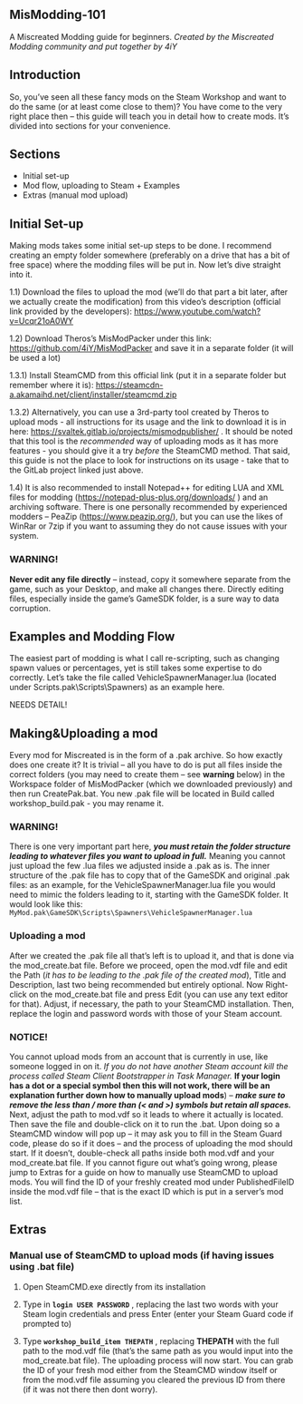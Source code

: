 ## MisModding-101
A Miscreated Modding guide for beginners.
*Created by the Miscreated Modding community and put together by 4iY* 
## Introduction 
So, you’ve seen all these fancy mods on the Steam Workshop and want to do the same (or at least come close to them)? You have come to the very right place then – this guide will teach you in detail how to create mods. It’s divided into sections for your convenience.
## Sections
- Initial set-up
- Mod flow, uploading to Steam + Examples
- Extras (manual mod upload)

## Initial Set-up
Making mods takes some initial set-up steps to be done. I recommend creating an empty folder somewhere (preferably on a drive that has a bit of free space) where the modding files will be put in. Now let’s dive straight into it.

1.1) Download the files to upload the mod (we’ll do that part a bit later, after we actually create the modification) from this video’s description (official link provided by the developers): https://www.youtube.com/watch?v=Ucqr21oA0WY

1.2) Download Theros’s MisModPacker under this link: https://github.com/4iY/MisModPacker  and save it in a separate folder (it will be used a lot)

1.3.1) Install SteamCMD from this official link (put it in a separate folder but remember where it is): https://steamcdn-a.akamaihd.net/client/installer/steamcmd.zip

1.3.2) Alternatively, you can use a 3rd-party tool created by Theros to upload mods - all instructions for its usage and the link to download it is in here: https://svaltek.gitlab.io/projects/mismodpublisher/ . It should be noted that this tool is the *recommended* way of uploading mods as it has more features - you should give it a try *before* the SteamCMD method. That said, this guide is not the place to look for instructions on its usage - take that to the GitLab project linked just above.

1.4) It is also recommended to install Notepad++ for editing LUA and XML files for modding (https://notepad-plus-plus.org/downloads/ ) and an archiving software. There is one personally recommended by experienced modders – PeaZip (https://www.peazip.org/), but you can use the likes of WinRar or 7zip if you want to assuming they do not cause issues with your system.

### WARNING!
**Never edit any file directly** – instead, copy it somewhere separate from the game, such as your Desktop, and make all changes there. Directly editing files, especially inside the game’s GameSDK folder, is a sure way to data corruption.

## Examples and Modding Flow
The easiest part of modding is what I call re-scripting, such as changing spawn values or percentages, yet is still takes some expertise to do correctly. Let’s take the file called VehicleSpawnerManager.lua (located under Scripts.pak\Scripts\Spawners) as an example here. 

NEEDS DETAIL!

## Making&Uploading a mod
Every mod for Miscreated is in the form of a .pak archive. So how exactly does one create it?
It is trivial – all you have to do is put all files inside the correct folders (you may need to create them – see **warning** below) in the Workspace folder of MisModPacker (which we downloaded previously) and then run CreatePak.bat. You new .pak file will be located in Build called workshop_build.pak - you may rename it.

### WARNING!
There is one very important part here, ***you must retain the folder structure leading to whatever files you want to upload in full.*** Meaning you cannot just upload the few .lua files we adjusted inside a .pak as is. The inner structure of the .pak file has to copy that of the GameSDK and original .pak files: as an example, for the VehicleSpawnerManager.lua file you would need to mimic the folders leading to it, starting with the GameSDK folder. It would look like this: `MyMod.pak\GameSDK\Scripts\Spawners\VehicleSpawnerManager.lua`

### Uploading a mod
After we created the .pak file all that’s left is to upload it, and that is done via the mod_create.bat file. Before we proceed, open the mod.vdf file and edit the Path (*it has to be leading to the .pak file of the created mod*), Title and Description, last two being recommended but entirely optional. 
Now Right-click on the mod_create.bat file and press Edit (you can use any text editor for that). Adjust, if necessary, the path to your SteamCMD installation. Then, replace the login and password words with those of your Steam account.
### NOTICE!
You cannot upload mods from an account that is currently in use, like someone logged in on it. *If you do not have another Steam account kill the process called Steam Client Bootstrapper in Task Manager.* **If your login has a dot or a special symbol then this will not work, there will be an explanation further down how to manually upload mods**) – ***make sure to remove the less than / more than (< and >) symbols but retain all spaces.*** Next, adjust the path to mod.vdf so it leads to where it actually is located. Then save the file and double-click on it to run the .bat. 
Upon doing so a SteamCMD window will pop up – it may ask you to fill in the Steam Guard code, please do so if it does – and the process of uploading the mod should start. If it doesn’t, double-check all paths inside both mod.vdf and your mod_create.bat file. If you cannot figure out what’s going wrong, please jump to Extras for a guide on how to manually use SteamCMD to upload mods.
You will find the ID of your freshly created mod under PublishedFileID inside the mod.vdf file – that is the exact ID which is put in a server’s mod list.

## Extras
### Manual use of SteamCMD to upload mods (if having issues using .bat file)
1) Open SteamCMD.exe directly from its installation

2) Type in **`login USER PASSWORD`** , replacing the last two words with your Steam login credentials and press Enter (enter your Steam Guard code if prompted to)

3) Type **`workshop_build_item THEPATH`** , replacing **THEPATH** with the full path to the mod.vdf file (that’s the same path as you would input into the mod_create.bat file). The uploading process will now start. You can grab the ID of your fresh mod either from the SteamCMD window itself or from the mod.vdf file assuming you cleared the previous ID from there (if it was not there then dont worry).



